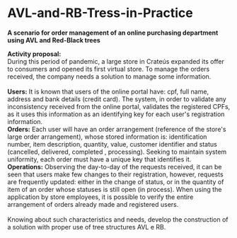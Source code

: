 # AVL-and-RB-Tress-in-Practice

<strong>A scenario for order management of an online purchasing department using AVL and Red-Black trees</strong>

<strong>Activity proposal:</strong></br>
During this period of pandemic, a large store in Crateús expanded its offer to consumers and opened its first virtual store. To manage the orders received, the company needs a solution to manage some information.</br></br>
<strong>Users:</strong> It is known that users of the online portal have: cpf, full name, address and bank details (credit card). The system, in order to validate any inconsistency received from the online portal, validates the registered CPFs, as it uses this information as an identifying key for each user's registration information.</br>
<strong>Orders:</strong> Each user will have an order arrangement (reference of the store's large order arrangement), whose stored information is: identification number, item description, quantity, value, customer identifier and status (cancelled, delivered, completed , processing). Seeking to maintain system uniformity, each order must have a unique key that identifies it.</br>
<strong>Operations:</strong> Observing the day-to-day of the requests received, it can be seen that users make few changes to their registration, however, requests are frequently updated: either in the change of status, or in the quantity of item of an order whose statuses is still open (in process). When using the application by store employees, it is possible to verify the entire arrangement of orders already made and registered users.</br></br>
Knowing about such characteristics and needs, develop the construction of a solution with proper use of tree structures AVL e RB.

